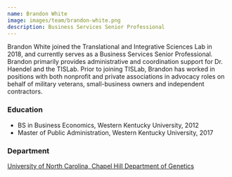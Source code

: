 ```yaml
---
name: Brandon White
image: images/team/brandon-white.png
description: Business Services Senior Professional
---
```


Brandon White joined the Translational and Integrative Sciences Lab in 2018, and currently serves as a Business Services Senior Professional.
Brandon primarily provides administrative and coordination support for Dr. Haendel and the TISLab.
Prior to joining TISLab, Brandon has worked in positions with both nonprofit and private associations in advocacy roles on behalf of military veterans, small-business owners and independent contractors.

### Education

- BS in Business Economics, Western Kentucky University, 2012
- Master of Public Administration, Western Kentucky University, 2017

### Department

[University of North Carolina, Chapel Hill Department of Genetics](https://www.med.unc.edu/genetics)
